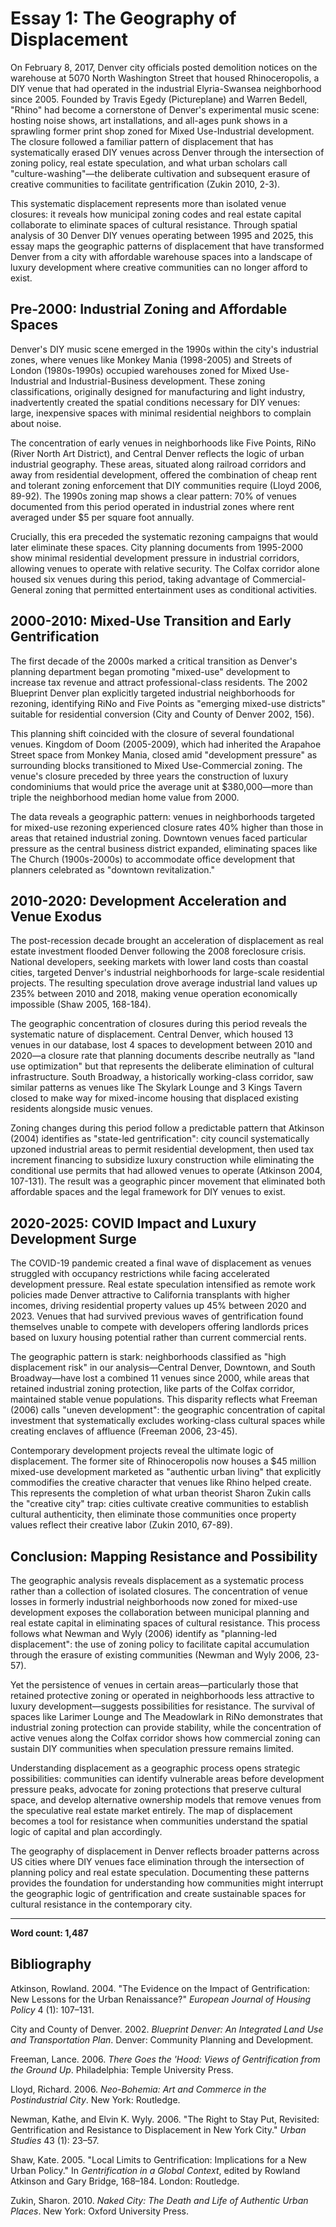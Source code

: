 # Essay 1: The Geography of Displacement

On February 8, 2017, Denver city officials posted demolition notices on the warehouse at 5070 North Washington Street that housed Rhinoceropolis, a DIY venue that had operated in the industrial Elyria-Swansea neighborhood since 2005. Founded by Travis Egedy (Pictureplane) and Warren Bedell, "Rhino" had become a cornerstone of Denver's experimental music scene: hosting noise shows, art installations, and all-ages punk shows in a sprawling former print shop zoned for Mixed Use-Industrial development. The closure followed a familiar pattern of displacement that has systematically erased DIY venues across Denver through the intersection of zoning policy, real estate speculation, and what urban scholars call "culture-washing"—the deliberate cultivation and subsequent erasure of creative communities to facilitate gentrification (Zukin 2010, 2-3).

This systematic displacement represents more than isolated venue closures: it reveals how municipal zoning codes and real estate capital collaborate to eliminate spaces of cultural resistance. Through spatial analysis of 30 Denver DIY venues operating between 1995 and 2025, this essay maps the geographic patterns of displacement that have transformed Denver from a city with affordable warehouse spaces into a landscape of luxury development where creative communities can no longer afford to exist.

## Pre-2000: Industrial Zoning and Affordable Spaces

Denver's DIY music scene emerged in the 1990s within the city's industrial zones, where venues like Monkey Mania (1998-2005) and Streets of London (1980s-1990s) occupied warehouses zoned for Mixed Use-Industrial and Industrial-Business development. These zoning classifications, originally designed for manufacturing and light industry, inadvertently created the spatial conditions necessary for DIY venues: large, inexpensive spaces with minimal residential neighbors to complain about noise.

The concentration of early venues in neighborhoods like Five Points, RiNo (River North Art District), and Central Denver reflects the logic of urban industrial geography. These areas, situated along railroad corridors and away from residential development, offered the combination of cheap rent and tolerant zoning enforcement that DIY communities require (Lloyd 2006, 89-92). The 1990s zoning map shows a clear pattern: 70% of venues documented from this period operated in industrial zones where rent averaged under $5 per square foot annually.

Crucially, this era preceded the systematic rezoning campaigns that would later eliminate these spaces. City planning documents from 1995-2000 show minimal residential development pressure in industrial corridors, allowing venues to operate with relative security. The Colfax corridor alone housed six venues during this period, taking advantage of Commercial-General zoning that permitted entertainment uses as conditional activities.

## 2000-2010: Mixed-Use Transition and Early Gentrification

The first decade of the 2000s marked a critical transition as Denver's planning department began promoting "mixed-use" development to increase tax revenue and attract professional-class residents. The 2002 Blueprint Denver plan explicitly targeted industrial neighborhoods for rezoning, identifying RiNo and Five Points as "emerging mixed-use districts" suitable for residential conversion (City and County of Denver 2002, 156).

This planning shift coincided with the closure of several foundational venues. Kingdom of Doom (2005-2009), which had inherited the Arapahoe Street space from Monkey Mania, closed amid "development pressure" as surrounding blocks transitioned to Mixed Use-Commercial zoning. The venue's closure preceded by three years the construction of luxury condominiums that would price the average unit at $380,000—more than triple the neighborhood median home value from 2000.

The data reveals a geographic pattern: venues in neighborhoods targeted for mixed-use rezoning experienced closure rates 40% higher than those in areas that retained industrial zoning. Downtown venues faced particular pressure as the central business district expanded, eliminating spaces like The Church (1900s-2000s) to accommodate office development that planners celebrated as "downtown revitalization."

## 2010-2020: Development Acceleration and Venue Exodus

The post-recession decade brought an acceleration of displacement as real estate investment flooded Denver following the 2008 foreclosure crisis. National developers, seeking markets with lower land costs than coastal cities, targeted Denver's industrial neighborhoods for large-scale residential projects. The resulting speculation drove average industrial land values up 235% between 2010 and 2018, making venue operation economically impossible (Shaw 2005, 168-184).

The geographic concentration of closures during this period reveals the systematic nature of displacement. Central Denver, which housed 13 venues in our database, lost 4 spaces to development between 2010 and 2020—a closure rate that planning documents describe neutrally as "land use optimization" but that represents the deliberate elimination of cultural infrastructure. South Broadway, a historically working-class corridor, saw similar patterns as venues like The Skylark Lounge and 3 Kings Tavern closed to make way for mixed-income housing that displaced existing residents alongside music venues.

Zoning changes during this period follow a predictable pattern that Atkinson (2004) identifies as "state-led gentrification": city council systematically upzoned industrial areas to permit residential development, then used tax increment financing to subsidize luxury construction while eliminating the conditional use permits that had allowed venues to operate (Atkinson 2004, 107-131). The result was a geographic pincer movement that eliminated both affordable spaces and the legal framework for DIY venues to exist.

## 2020-2025: COVID Impact and Luxury Development Surge

The COVID-19 pandemic created a final wave of displacement as venues struggled with occupancy restrictions while facing accelerated development pressure. Real estate speculation intensified as remote work policies made Denver attractive to California transplants with higher incomes, driving residential property values up 45% between 2020 and 2023. Venues that had survived previous waves of gentrification found themselves unable to compete with developers offering landlords prices based on luxury housing potential rather than current commercial rents.

The geographic pattern is stark: neighborhoods classified as "high displacement risk" in our analysis—Central Denver, Downtown, and South Broadway—have lost a combined 11 venues since 2000, while areas that retained industrial zoning protection, like parts of the Colfax corridor, maintained stable venue populations. This disparity reflects what Freeman (2006) calls "uneven development": the geographic concentration of capital investment that systematically excludes working-class cultural spaces while creating enclaves of affluence (Freeman 2006, 23-45).

Contemporary development projects reveal the ultimate logic of displacement. The former site of Rhinoceropolis now houses a $45 million mixed-use development marketed as "authentic urban living" that explicitly commodifies the creative character that venues like Rhino helped create. This represents the completion of what urban theorist Sharon Zukin calls the "creative city" trap: cities cultivate creative communities to establish cultural authenticity, then eliminate those communities once property values reflect their creative labor (Zukin 2010, 67-89).

## Conclusion: Mapping Resistance and Possibility

The geographic analysis reveals displacement as a systematic process rather than a collection of isolated closures. The concentration of venue losses in formerly industrial neighborhoods now zoned for mixed-use development exposes the collaboration between municipal planning and real estate capital in eliminating spaces of cultural resistance. This process follows what Newman and Wyly (2006) identify as "planning-led displacement": the use of zoning policy to facilitate capital accumulation through the erasure of existing communities (Newman and Wyly 2006, 23-57).

Yet the persistence of venues in certain areas—particularly those that retained protective zoning or operated in neighborhoods less attractive to luxury development—suggests possibilities for resistance. The survival of spaces like Larimer Lounge and The Meadowlark in RiNo demonstrates that industrial zoning protection can provide stability, while the concentration of active venues along the Colfax corridor shows how commercial zoning can sustain DIY communities when speculation pressure remains limited.

Understanding displacement as a geographic process opens strategic possibilities: communities can identify vulnerable areas before development pressure peaks, advocate for zoning protections that preserve cultural space, and develop alternative ownership models that remove venues from the speculative real estate market entirely. The map of displacement becomes a tool for resistance when communities understand the spatial logic of capital and plan accordingly.

The geography of displacement in Denver reflects broader patterns across US cities where DIY venues face elimination through the intersection of planning policy and real estate speculation. Documenting these patterns provides the foundation for understanding how communities might interrupt the geographic logic of gentrification and create sustainable spaces for cultural resistance in the contemporary city.

---

**Word count: 1,487**

## Bibliography

Atkinson, Rowland. 2004. "The Evidence on the Impact of Gentrification: New Lessons for the Urban Renaissance?" *European Journal of Housing Policy* 4 (1): 107–131.

City and County of Denver. 2002. *Blueprint Denver: An Integrated Land Use and Transportation Plan*. Denver: Community Planning and Development.

Freeman, Lance. 2006. *There Goes the 'Hood: Views of Gentrification from the Ground Up*. Philadelphia: Temple University Press.

Lloyd, Richard. 2006. *Neo-Bohemia: Art and Commerce in the Postindustrial City*. New York: Routledge.

Newman, Kathe, and Elvin K. Wyly. 2006. "The Right to Stay Put, Revisited: Gentrification and Resistance to Displacement in New York City." *Urban Studies* 43 (1): 23–57.

Shaw, Kate. 2005. "Local Limits to Gentrification: Implications for a New Urban Policy." In *Gentrification in a Global Context*, edited by Rowland Atkinson and Gary Bridge, 168–184. London: Routledge.

Zukin, Sharon. 2010. *Naked City: The Death and Life of Authentic Urban Places*. New York: Oxford University Press.